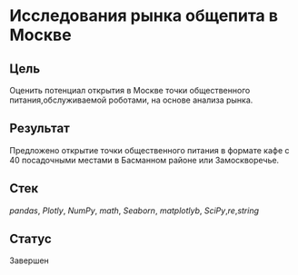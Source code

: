 # Исследования рынка общепита в Москве

## Цель

Оценить потенциал открытия в Москве точки общественного питания,обслуживаемой роботами, на основе анализа рынка.

## Результат

Предложено открытие точки общественного питания в формате кафе с 40 посадочными местами в Басманном районе или Замоскворечье.

## Стек
*pandas*, *Plotly*, *NumPy*, *math*, *Seaborn*, *matplotlyb*, *SciPy*,*re*,*string*

## Статус
Завершен


